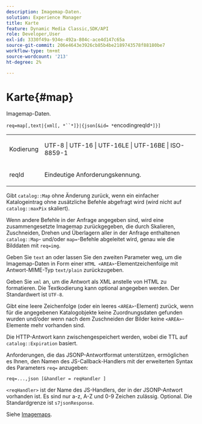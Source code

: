 ```yaml
---
description: Imagemap-Daten.
solution: Experience Manager
title: Karte
feature: Dynamic Media Classic,SDK/API
role: Developer,User
exl-id: 3330f49a-934e-492a-804c-ace4d147c65a
source-git-commit: 206e4643e3926cb85b4be2189743578f88180be7
workflow-type: tm+mt
source-wordcount: '213'
ht-degree: 2%

---
```


# Karte{#map}

Imagemap-Daten.

`req=map[,text|{xml[, *``*]}|{json[&id= *`encodingreqId`*]}]`

<table id="simpletable_10F2152FDF33411491FBBAFD173CA5ED"> 
 <tr class="strow"> 
  <td class="stentry"> <p><span class="codeph"><span class="varname"> Kodierung</span></span> </p> </td> 
  <td class="stentry"> <p><span class="codeph"> UTF-8 | UTF-16 | UTF-16LE | UTF-16BE | ISO-8859-1</span> </p></td> 
 </tr> 
 <tr class="strow"> 
  <td class="stentry"> <p><span class="codeph"><span class="varname"> reqId</span></span> </p></td> 
  <td class="stentry"> <p>Eindeutige Anforderungskennung. </p></td> 
 </tr> 
</table>

Gibt `catalog::Map` ohne Änderung zurück, wenn ein einfacher Katalogeintrag ohne zusätzliche Befehle abgefragt wird (wird nicht auf `catalog::maxPix` skaliert).

Wenn andere Befehle in der Anfrage angegeben sind, wird eine zusammengesetzte Imagemap zurückgegeben, die durch Skalieren, Zuschneiden, Drehen und Überlagern aller in der Anfrage enthaltenen `catalog::Map`- und/oder `map=`-Befehle abgeleitet wird, genau wie die Bilddaten mit `req=img`.

Geben Sie `text` an oder lassen Sie den zweiten Parameter weg, um die Imagemap-Daten in Form einer `HTML <AREA>`-Elementzeichenfolge mit Antwort-MIME-Typ `text/plain` zurückzugeben.

Geben Sie `xml` an, um die Antwort als XML anstelle von HTML zu formatieren. Die Textkodierung kann optional angegeben werden. Der Standardwert ist `UTF-8`.

Gibt eine leere Zeichenfolge (oder ein leeres `<AREA>`-Element) zurück, wenn für die angegebenen Katalogobjekte keine Zuordnungsdaten gefunden wurden und/oder wenn nach dem Zuschneiden der Bilder keine `<AREA>`-Elemente mehr vorhanden sind.

Die HTTP-Antwort kann zwischengespeichert werden, wobei die TTL auf `catalog::Expiration` basiert.

Anforderungen, die das JSONP-Antwortformat unterstützen, ermöglichen es Ihnen, den Namen des JS-Callback-Handlers mit der erweiterten Syntax des Parameters `req=` anzugeben:

`req=...,json [&handler = reqHandler ]`

`<reqHandler>` ist der Name des JS-Handlers, der in der JSONP-Antwort vorhanden ist. Es sind nur a-z, A-Z und 0-9 Zeichen zulässig. Optional. Die Standardgrenze ist `s7jsonResponse`.

Siehe [Imagemaps](../../../../../../is-api/http-ref/image-serving-api-ref/c-http-protocol-reference/c-syntax-and-features/r-image-maps.md#reference-ff7d1bac2a064104b0c508a81316fdab).
